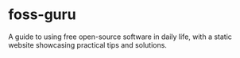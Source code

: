 
# foss-guru

A guide to using free open-source software in daily life, with a static website showcasing practical tips and solutions.
